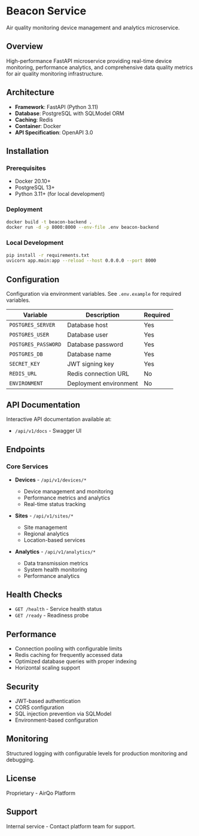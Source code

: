 # Beacon Service

Air quality monitoring device management and analytics microservice.

## Overview

High-performance FastAPI microservice providing real-time device monitoring, performance analytics, and comprehensive data quality metrics for air quality monitoring infrastructure.

## Architecture

- **Framework**: FastAPI (Python 3.11)
- **Database**: PostgreSQL with SQLModel ORM
- **Caching**: Redis
- **Container**: Docker
- **API Specification**: OpenAPI 3.0

## Installation

### Prerequisites

- Docker 20.10+
- PostgreSQL 13+
- Python 3.11+ (for local development)

### Deployment

```bash
docker build -t beacon-backend .
docker run -d -p 8000:8000 --env-file .env beacon-backend
```

### Local Development

```bash
pip install -r requirements.txt
uvicorn app.main:app --reload --host 0.0.0.0 --port 8000
```

## Configuration

Configuration via environment variables. See `.env.example` for required variables.

| Variable | Description | Required |
|----------|-------------|----------|
| `POSTGRES_SERVER` | Database host | Yes |
| `POSTGRES_USER` | Database user | Yes |
| `POSTGRES_PASSWORD` | Database password | Yes |
| `POSTGRES_DB` | Database name | Yes |
| `SECRET_KEY` | JWT signing key | Yes |
| `REDIS_URL` | Redis connection URL | No |
| `ENVIRONMENT` | Deployment environment | No |

## API Documentation

Interactive API documentation available at:
- `/api/v1/docs` - Swagger UI

## Endpoints

### Core Services

- **Devices** - `/api/v1/devices/*`
  - Device management and monitoring
  - Performance metrics and analytics
  - Real-time status tracking

- **Sites** - `/api/v1/sites/*`
  - Site management
  - Regional analytics
  - Location-based services

- **Analytics** - `/api/v1/analytics/*`
  - Data transmission metrics
  - System health monitoring
  - Performance analytics

## Health Checks

- `GET /health` - Service health status
- `GET /ready` - Readiness probe

## Performance

- Connection pooling with configurable limits
- Redis caching for frequently accessed data
- Optimized database queries with proper indexing
- Horizontal scaling support

## Security

- JWT-based authentication
- CORS configuration
- SQL injection prevention via SQLModel
- Environment-based configuration

## Monitoring

Structured logging with configurable levels for production monitoring and debugging.

## License

Proprietary - AirQo Platform

## Support

Internal service - Contact platform team for support.